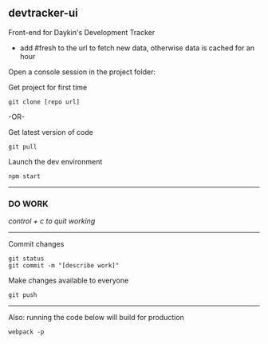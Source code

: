 ## devtracker-ui
Front-end for Daykin's Development Tracker
- add #fresh to the url to fetch new data, otherwise data is cached for an hour

Open a console session in the project folder:

Get project for first time
```
git clone [repo url]
```
-OR-

Get latest version of code
```
git pull
```
Launch the dev environment
```
npm start
```
---
### DO WORK

*control + c to quit working*

---

Commit changes
```
git status
git commit -m "[describe work]"
```
Make changes available to everyone
```
git push
```
---
Also: running the code below will build for production
```
webpack -p
```
